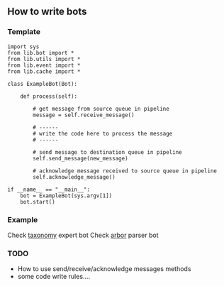 ## How to write bots

### Template

```
import sys
from lib.bot import *
from lib.utils import *
from lib.event import *
from lib.cache import *

class ExampleBot(Bot):

    def process(self):
        
        # get message from source queue in pipeline
        message = self.receive_message()

        # ------
        # write the code here to process the message
        # ------
                
        # send message to destination queue in pipeline
        self.send_message(new_message)

        # acknowledge message received to source queue in pipeline
        self.acknowledge_message()

if __name__ == "__main__":
    bot = ExampleBot(sys.argv[1])
    bot.start()
```

### Example

Check [taxonomy](https://github.com/certtools/intelmq/blob/master/intelmq/bots/experts/taxonomy/taxonomy.py) expert bot
Check [arbor](https://github.com/certtools/intelmq/blob/master/intelmq/bots/parsers/arbor/parser.py) parser bot



### TODO
* How to use send/receive/acknowledge messages methods
* some code write rules....
